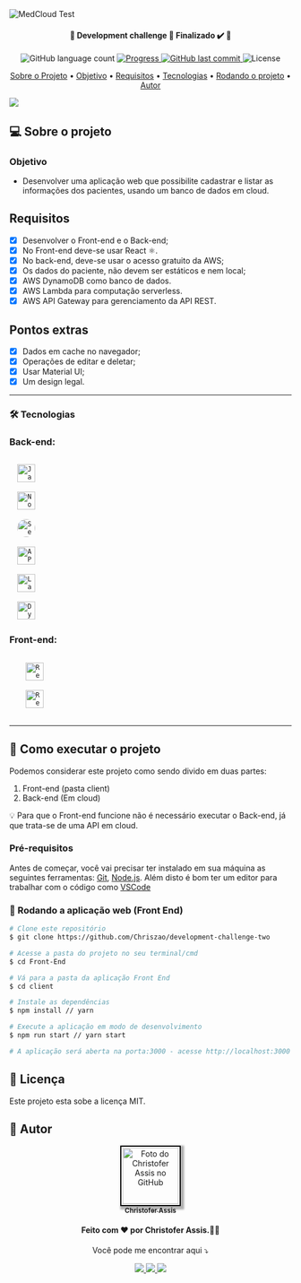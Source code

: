 <a>
  <img alt="MedCloud Test" src="https://medcloud.link/logos/open-graph-logo-large-br.png"></img>
</a>

<h4 align="center"> 
	🚧 Development challenge 🚀 Finalizado ✔️  🚧
</h4>

<p align="center">
  <img alt="GitHub language count" src="https://img.shields.io/github/languages/count/Chriszao/development-challenge-two?color=%2304D361" />

  <a href="http://makeapullrequest.com">
    <img src="https://img.shields.io/badge/progress-100%25-brightgreen.svg" alt="Progress">
  </a>
	
  <a href="https://github.com/Chriszao/development-challenge-two/commits/master">
    <img alt="GitHub last commit" src="https://img.shields.io/github/last-commit/Chriszao/development-challenge-two">
  </a>

  <img alt="License" src="https://img.shields.io/badge/license-MIT-brightgreen">
</p>

<p align="center">
 <a href="#sobre-o-projeto">Sobre o Projeto</a> •
 <a href="#objetivo">Objetivo</a> • 
 <a href="#requisitos">Requisitos</a> • 
 <a href="#tecnologias">Tecnologias</a> • 
 <a href="#como-executar-o-projeto">Rodando o projeto</a> • 
 <a href="#autor">Autor</a>
</p>

<img src="./challenge-dev.gif" />

## 💻 Sobre o projeto

### Objetivo

- Desenvolver uma aplicação web que possibilite cadastrar e listar as informações dos pacientes, usando um banco de dados em cloud.

## Requisitos

- [x] Desenvolver o Front-end e o Back-end;
- [x] No Front-end deve-se usar React ⚛️.
- [x] No back-end, deve-se usar o acesso gratuito da AWS;
- [x] Os dados do paciente, não devem ser estáticos e nem local;
- [x] AWS DynamoDB como banco de dados.
- [x] AWS Lambda para computação serverless.
- [x] AWS API Gateway para gerenciamento da API REST.

## Pontos extras

- [x] Dados em cache no navegador;
- [x] Operações de editar e deletar;
- [x] Usar Material UI;
- [x] Um design legal.
---
### 🛠️ Tecnologias

### Back-end:

<p align="left">
<code>
  <img height="32" src="https://image.flaticon.com/icons/png/512/919/919828.png" alt="Javascript"/>
</code>

<code>
  <img height="32" src="https://image.flaticon.com/icons/png/512/919/919825.png" alt="Nodejs"/>
</code>

<code>
  <img style="border-radius: 50%" height="32" src="https://avatars.githubusercontent.com/u/13742415?s=200&v=4" alt="Serverless"/>
</code>

<code>
  <img height="32" src="https://cdn.worldvectorlogo.com/logos/aws-api-gateway.svg" alt="API Gateway AWS"/>
</code>

<code>
  <img height="32" src="https://cdn.worldvectorlogo.com/logos/aws-lambda-1.svg" alt="Lambda Aws"/>
</code>

<code>
  <img height="32" src="https://cdn.worldvectorlogo.com/logos/aws-dynamodb.svg" alt="DynamoDB"/>
</code>

</p>

### Front-end:
<p align="left">
  <code>
    <img height="32" src="https://image.flaticon.com/icons/png/512/919/919851.png" alt="React"/>
  </code>

  <code>
    <img height="32" src="https://cdn.worldvectorlogo.com/logos/material-ui-1.svg" alt="React"/>
  </code>
</p>

---
## 🚀 Como executar o projeto

Podemos considerar este projeto como sendo divido em duas partes:

  1. Front-end (pasta client)
  2. Back-end (Em cloud)

💡 Para que o Front-end funcione não é necessário executar o Back-end, já que trata-se de uma API em cloud.

### Pré-requisitos

Antes de começar, você vai precisar ter instalado em sua máquina as seguintes ferramentas:
[Git](https://git-scm.com), [Node.js](https://nodejs.org/en/). 
Além disto é bom ter um editor para trabalhar com o código como [VSCode](https://code.visualstudio.com/)
### 🧭 Rodando a aplicação web (Front End)

```bash
# Clone este repositório
$ git clone https://github.com/Chriszao/development-challenge-two

# Acesse a pasta do projeto no seu terminal/cmd
$ cd Front-End

# Vá para a pasta da aplicação Front End
$ cd client

# Instale as dependências
$ npm install // yarn

# Execute a aplicação em modo de desenvolvimento
$ npm run start // yarn start

# A aplicação será aberta na porta:3000 - acesse http://localhost:3000
```
## 📝 Licença

Este projeto esta sobe a licença MIT.

## 🧔 Autor
<p align="center">
  <a href="https://github.com/Chriszao">
    <img style="border: 2px solid #000; padding: 2px; box-shadow: 3px 3px 3px 3px rgba(0, 0, 0, 0.3);" src="https://avatars3.githubusercontent.com/Chriszao" width="100px;" alt="Foto do Christofer Assis no GitHub"/>
    <br>
    <sub>
      <b>Christofer Assis</b>
    </sub>
  </a>
</p>

<h4 align="center">Feito com ❤️ por Christofer Assis.👋🏽</h4>
<p align="center">Você pode me encontrar aqui ⤵️</p>

<p align="center">
  <a href="https://www.instagram.com/_chriszao_/" alt="Instagram">
      <img src="https://img.shields.io/badge/-Instagram-DF0174?style=flat-square&labelColor=DF0174&logo=instagram&logoColor=white&link=LINK-DO-SEU-INSTAGRAM"/>
  </a>

  <a href="mailto:chris.f.assis18@gmail.com" alt="Gmail">
      <img src="https://img.shields.io/badge/-Gmail-FF0000?style=flat-square&labelColor=FF0000&logo=gmail&logoColor=white&link=LINK-DO-SEU-EMAIL" />
  </a>

  <a href="https://www.linkedin.com/in/christofer-assis-963380149/" alt="Linkedin">
      <img src="https://img.shields.io/badge/-Linkedin-0e76a8?style=flat-square&logo=Linkedin&logoColor=white&link=LINK-DO-SEU-LINKEDIN" />
  </a>
</p>